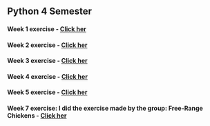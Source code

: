 ## Python 4 Semester
 
#### Week 1 exercise - [Click her](https://github.com/amalielandt/Python4Sem/blob/master/week1/week1.ipynb)
#### Week 2 exercise - [Click her](https://github.com/amalielandt/Python4Sem/blob/master/week2/week2.ipynb)
#### Week 3 exercise - [Click her](https://github.com/amalielandt/Python4Sem/blob/master/week3/week3.ipynb)
#### Week 4 exercise - [Click her](https://github.com/amalielandt/Python4Sem/blob/master/week4/week4-exercise.ipynb)
#### Week 5 exercise - [Click her](https://github.com/amalielandt/Python4Sem/blob/master/week5/week5-exercise.ipynb)
#### Week 7 exercise: I did the exercise made by the group: Free-Range Chickens - [Click her](https://github.com/amalielandt/Python4Sem/blob/master/week7/week7-exercise.ipynb)
